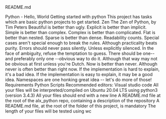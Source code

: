 README.md

Python - Hello, World Getting started with python
This project has tasks which are basic python projects to get started.
Zen The Zen of Python, by Tim Peters
Beautiful is better than ugly. Explicit is better than implicit. Simple is better than complex. Complex is better than complicated. Flat is better than nested. Sparse is better than dense. Readability counts. Special cases aren't special enough to break the rules. Although practicality beats purity. Errors should never pass silently. Unless explicitly silenced. In the face of ambiguity, refuse the temptation to guess. There should be one-- and preferably only one --obvious way to do it. Although that way may not be obvious at first unless you're Dutch. Now is better than never. Although never is often better than right now. If the implementation is hard to explain, it's a bad idea. If the implementation is easy to explain, it may be a good idea. Namespaces are one honking great idea -- let's do more of those!
Requirements Python Scripts Recommended editors: Visual studio code All your files will be interpreted/compiled on Ubuntu 20.04 LTS using python3 (version 3.4.3) All your files should end with a new line A README.md file at the root of the alx_python repo, containing a description of the repository A README.md file, at the root of the folder of this project, is mandatory The length of your files will be tested using wc
